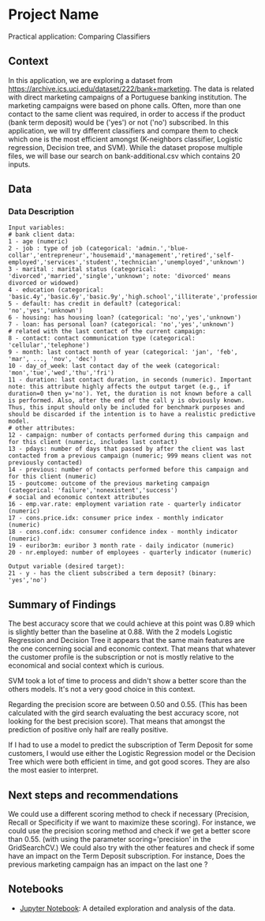 # Project Name

Practical application: Comparing Classifiers

## Context

In this application, we are exploring a dataset from https://archive.ics.uci.edu/dataset/222/bank+marketing. 
The data is related with direct marketing campaigns of a Portuguese banking institution. The marketing campaigns were based on phone calls. Often, more than one contact to the same client was required, in order to access if the product (bank term deposit) would be ('yes') or not ('no') subscribed. 
In this application, we will try different classifiers and compare them to check which one is the most efficient amongst (K-neighbors classifier, Logistic regression, Decision tree, and SVM).
While the dataset propose multiple files, we will base our search on bank-additional.csv which contains 20 inputs.

## Data

### Data Description
```
Input variables:
# bank client data:
1 - age (numeric)
2 - job : type of job (categorical: 'admin.','blue-collar','entrepreneur','housemaid','management','retired','self-employed','services','student','technician','unemployed','unknown')
3 - marital : marital status (categorical: 'divorced','married','single','unknown'; note: 'divorced' means divorced or widowed)
4 - education (categorical: 'basic.4y','basic.6y','basic.9y','high.school','illiterate','professional.course','university.degree','unknown')
5 - default: has credit in default? (categorical: 'no','yes','unknown')
6 - housing: has housing loan? (categorical: 'no','yes','unknown')
7 - loan: has personal loan? (categorical: 'no','yes','unknown')
# related with the last contact of the current campaign:
8 - contact: contact communication type (categorical: 'cellular','telephone')
9 - month: last contact month of year (categorical: 'jan', 'feb', 'mar', ..., 'nov', 'dec')
10 - day_of_week: last contact day of the week (categorical: 'mon','tue','wed','thu','fri')
11 - duration: last contact duration, in seconds (numeric). Important note: this attribute highly affects the output target (e.g., if duration=0 then y='no'). Yet, the duration is not known before a call is performed. Also, after the end of the call y is obviously known. Thus, this input should only be included for benchmark purposes and should be discarded if the intention is to have a realistic predictive model.
# other attributes:
12 - campaign: number of contacts performed during this campaign and for this client (numeric, includes last contact)
13 - pdays: number of days that passed by after the client was last contacted from a previous campaign (numeric; 999 means client was not previously contacted)
14 - previous: number of contacts performed before this campaign and for this client (numeric)
15 - poutcome: outcome of the previous marketing campaign (categorical: 'failure','nonexistent','success')
# social and economic context attributes
16 - emp.var.rate: employment variation rate - quarterly indicator (numeric)
17 - cons.price.idx: consumer price index - monthly indicator (numeric)
18 - cons.conf.idx: consumer confidence index - monthly indicator (numeric)
19 - euribor3m: euribor 3 month rate - daily indicator (numeric)
20 - nr.employed: number of employees - quarterly indicator (numeric)

Output variable (desired target):
21 - y - has the client subscribed a term deposit? (binary: 'yes','no')
```

## Summary of Findings
The best accuracy score that we could achieve at this point was 0.89 which is slightly better than the baseline at 0.88.
With the 2 models Logistic Regression and Decision Tree it appears that the same main features are the one concerning social and economic context.
That means that whatever the customer profile is the subscription or not is mostly relative to the economical and social context which is curious.

SVM took a lot of time to process and didn't show a better score than the others models. It's not a very good choice in this context.

Regarding the precision score are between 0.50 and 0.55. (This has been calculated with the gird search evaluating the best accuracy score, not looking for the best precision score). That means that amongst the prediction of positive only half are really positive.

If I had to use a model to predict the subscription of Term Deposit for some customers, I would use either the Logistic Regression model or the Decision Tree which were both efficient in time, and got good scores. They are also the most easier to interpret.

## Next steps and recommendations
We could use a different scoring method to check if necessary (Precision, Recall or Specificity if we want to maximize these scoring).
For instance, we could use the precision scoring method and check if we get a better score than 0.55. (with using the parameter scoring='precision' in the GridSearchCV.)
We could also try with the other features and check if some have an impact on the Term Deposit subscription. For instance, Does the previous marketing campaign has an impact on the last one ? 

## Notebooks

- [Jupyter Notebook](./prompt_III.ipynb): A detailed exploration and analysis of the data.
